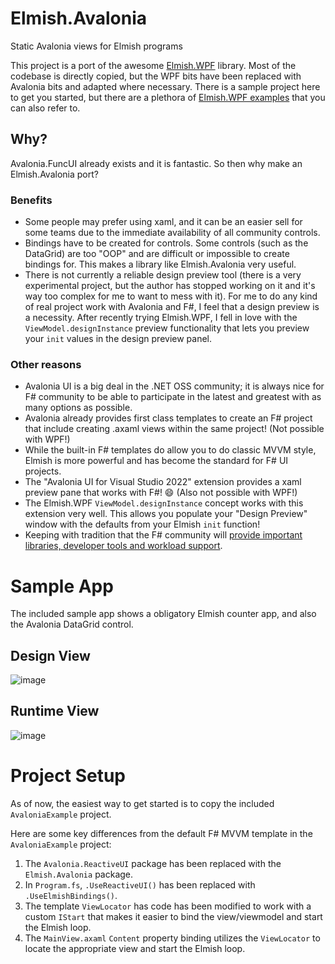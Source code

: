# Elmish.Avalonia
Static Avalonia views for Elmish programs

This project is a port of the awesome [Elmish.WPF](https://github.com/elmish/Elmish.WPF) library.
Most of the codebase is directly copied, but the WPF bits have been replaced with Avalonia bits and adapted where necessary.
There is a sample project here to get you started, but there are a plethora of [Elmish.WPF examples](https://github.com/elmish/Elmish.WPF/tree/master/src/Samples) that you can also refer to.

## Why?
Avalonia.FuncUI already exists and it is fantastic. So then why make an Elmish.Avalonia port?

### Benefits
* Some people may prefer using xaml, and it can be an easier sell for some teams due to the immediate availability of all community controls.
* Bindings have to be created for controls. Some controls (such as the DataGrid) are too "OOP" and are difficult or impossible to create bindings for. This makes a library like Elmish.Avalonia very useful.
* There is not currently a reliable design preview tool (there is a very experimental project, but the author has stopped working on it and it's way too complex for me to want to mess with it). For me to do any kind of real project work with Avalonia and F#, I feel that a design preview is a necessity. After recently trying Elmish.WPF, I fell in love with the `ViewModel.designInstance` preview functionality that lets you preview your `init` values in the design preview panel.

### Other reasons
* Avalonia UI is a big deal in the .NET OSS community; it is always nice for F# community to be able to participate in the latest and greatest with as many options as possible.
* Avalonia already provides first class templates to create an F# project that include creating .axaml views within the same project! (Not possible with WPF!)
* While the built-in F# templates do allow you to do classic MVVM style, Elmish is more powerful and has become the standard for F# UI projects.
* The "Avalonia UI for Visual Studio 2022" extension provides a xaml preview pane that works with F#! 😄 (Also not possible with WPF!)
* The Elmish.WPF `ViewModel.designInstance` concept works with this extension very well. This allows you populate your "Design Preview" window with the defaults from your Elmish `init` function!
* Keeping with tradition that the F# community will [provide important libraries, developer tools and workload support](https://learn.microsoft.com/en-us/dotnet/fsharp/strategy).

# Sample App
The included sample app shows a obligatory Elmish counter app, and also the Avalonia DataGrid control.

## Design View
![image](https://user-images.githubusercontent.com/1030435/219173023-a47d5d9b-8926-4f9d-833b-1406661e1c82.png)

## Runtime View
![image](https://user-images.githubusercontent.com/1030435/219145003-b4168921-ddab-41bc-92ea-d3f432fbc844.png)

# Project Setup
As of now, the easiest way to get started is to copy the included `AvaloniaExample` project.

Here are some key differences from the default F# MVVM template in the `AvaloniaExample` project:

1) The `Avalonia.ReactiveUI` package has been replaced with the `Elmish.Avalonia` package.
2) In `Program.fs`, `.UseReactiveUI()` has been replaced with `.UseElmishBindings()`.
3) The template `ViewLocator` has code has been modified to work with a custom `IStart` that makes it easier to bind the view/viewmodel and start the Elmish loop.
4) The `MainView.axaml` `Content` property binding utilizes the `ViewLocator` to locate the appropriate view and start the Elmish loop.


